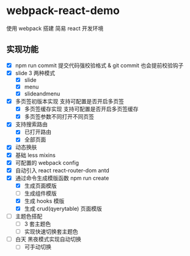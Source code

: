 # webpack-react-demo

使用 webpack 搭建 简易 react 开发环境

## <a id="实现功能">实现功能</a>

- [x] npm run commit 提交代码强校验格式 & git commit 也会提前校验钩子
- [x] slide 3 两种模式
  - [x] slide
  - [x] menu
  - [x] slideandmenu
- [x] 多页签初版本实现 支持可配置是否开启多页签
  - [x] 多页签缓存实现 支持可配置是否开启多页签缓存
  - [x] 多页签参数不同打开不同页签
- [x] 支持搜索路由
  - [x] 已打开路由
  - [x] 全部页面
- [x] 动态换肤
- [x] 基础 less mixins
- [x] 可配置的 webpack config
- [x] 自动引入 react react-router-dom antd
- [x] 通过命令生成模版函数 npm run create
  - [x] 生成页面模版
  - [ ] 生成组件模版
  - [x] 生成 hooks 模版
  - [x] 生成 crud(qyerytable) 页面模版
- [ ] 主题色搭配
  - [ ] 3 套主题色
  - [ ] 实现快速切换套主题色
- [ ] 白天 黑夜模式实现自动切换
  - [ ] 可手动切换
